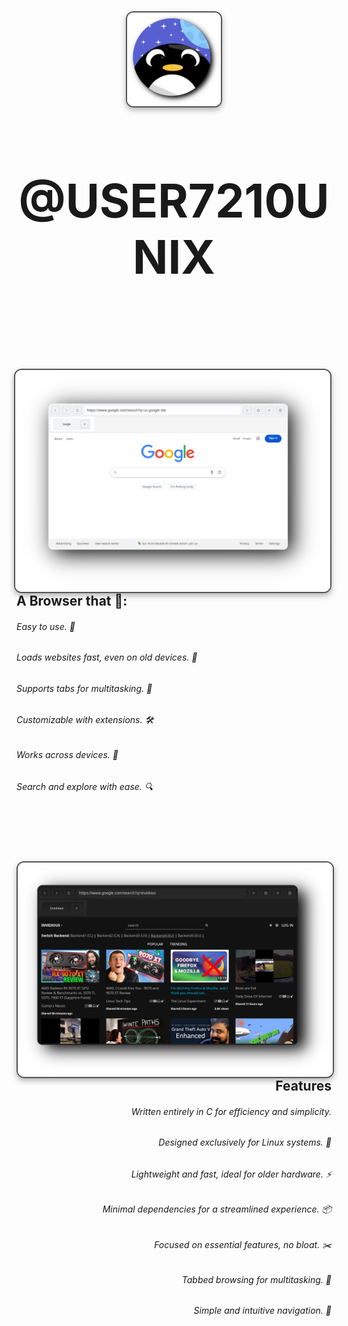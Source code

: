 <div align="center">
  <img src="https://raw.githubusercontent.com/LearnixOS/learnixos.github.io/refs/heads/main/assets/images/logo.png" align="center" alt="Preview" width="150" style="display: block; margin: 0; border: 2px solid #555; border-radius: 12px; box-shadow: 0 4px 10px rgba(0, 0, 0, 0.3);">
</div>

<div align="center">
  <h2 style="font-size: 74px;">
    <strong>
      <a href="https://user7210unix.github.io/Showcase-website/" style="text-decoration: none; color: inherit;">
        @USER7210UNIX
      </a>
    </strong>
  </h2>
</div>

  <br><br> <!-- Creates extra space -->


<h1>
  <img src="showcase/surf1.png" align="right" alt="Preview" width="550" style="display: inline-block; margin: 0; border: 2px solid #555; border-radius: 12px; box-shadow: 0 4px 10px rgba(0, 0, 0, 0.3);">
</h1>

  <br><br> <!-- Creates extra space -->


<div align="left">
  
  ## A Browser that 🐧:
 ###### Easy to use. 🍉
 ###### Loads websites fast, even on old devices. 🚀
 ###### Supports tabs for multitasking. 📑
 ###### Customizable with extensions. 🛠️
 ###### Works across devices. 🔗
 ###### Search and explore with ease. 🔍

  <br><br> <!-- Creates extra space -->
</div>

<div align="center">
  <h1>
    <img src="showcase/surf2.png" align="left" alt="Preview" width="550" style="display: inline-block; margin: 0; border: 2px solid #555; border-radius: 12px; box-shadow: 0 4px 10px rgba(0, 0, 0, 0.3);">
  </h1>
</div>


<br><br> <!-- Creates extra space -->


<div align="right">
  
## Features

 ######   Written entirely in C for efficiency and simplicity.
 ######   Designed exclusively for Linux systems. 🐧
 ######   Lightweight and fast, ideal for older hardware. ⚡
 ######   Minimal dependencies for a streamlined experience. 📦
 ######   Focused on essential features, no bloat. ✂️
 ######   Tabbed browsing for multitasking. 📑
 ######   Simple and intuitive navigation. 🍉
</div>

<div align="center">
  
  <br><br> <!-- Creates extra space -->
  <br><br> <!-- Creates extra space -->

